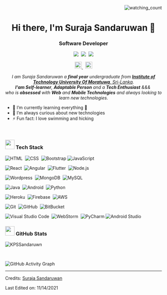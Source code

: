 <p align="right"> 
<img src="https://komarev.com/ghpvc/?username=KPSSandaruwan&color=brightgreen" alt="watching_count" />
</p>



<h1 align="center">Hi there, I'm Suraja Sandaruwan 👋</h1>
<h3 align="center">Software Developer</h3>

<p align="center">
  <img src="https://img.shields.io/badge/Age-24-blue" />&nbsp;
  <img src="https://img.shields.io/badge/Lives-Sri%20Lanka-success" />&nbsp;
  <img src="https://img.shields.io/badge/Languages-English%20%26%20Sinhala-orange" />
</p>


<p align="center">
<a href="https://www.linkedin.com/in/suraja-sandaruwan-58b022196/">
    <img alt="Suraja's Linkedin" width="22px" src="https://raw.githubusercontent.com/peterthehan/peterthehan/master/assets/linkedin.svg" />
</a>&nbsp;
<!-- <a href="https://twitter.com/lkms06495775">
    <img  alt="Malindu | Twitter" width="22px" src="https://raw.githubusercontent.com/peterthehan/peterthehan/master/assets/twitter.svg" />
</a>&nbsp; -->
<a href="https://www.facebook.com/suraja.sandaruwan">
    <img  alt="Malindu | Facebook" width="22px" src="https://raw.githubusercontent.com/peterthehan/peterthehan/master/assets/facebook.svg" />
</a>
</p>


<p align="center">
  <em>
    I am Suraja Sandaruwan a <b>final year</b> undergraduate from <a href="https://itum.mrt.ac.lk/"> <b>Institute of Technology University Of Moratuwa</b>, Sri-Lanka</a>. <br>
    <b>I'am Self-learner</b>, <b>Adaptable Person</b> and a <b>Tech Enthusiast</b>&nbsp;&&&&nbsp;<br>who is <b>obsessed</b>
    with <b>Web</b> and <b>Mobile Technologies</b> and always looking to learn new technologies.
  </em> 
  <br>
</p>


- 🌱 I’m currently learning everything 🤣
- 👯 I’m always curious about new technologies
- ⚡ Fun fact: I love swimming and hicking

<br />


### <img src="https://media.giphy.com/media/iY8CRBdQXODJSCERIr/giphy.gif" width="30px">&nbsp;**Tech Stack**

![HTML](https://img.shields.io/badge/-HTML-05122A?style=flat&logo=HTML5)&nbsp;
![CSS](https://img.shields.io/badge/-CSS-05122A?style=flat&logo=CSS3&logoColor=1572B6)&nbsp;
![Bootstrap](https://img.shields.io/badge/-Bootstrap-05122A?style=flat&logo=bootstrap&logoColor=563D7C)
![JavaScript](https://img.shields.io/badge/-JavaScript-05122A?style=flat&logo=javascript)&nbsp;
<br />

![React](https://img.shields.io/badge/-React-05122A?style=flat&logo=react)&nbsp;
![Angular](https://img.shields.io/badge/-Angular-05122A?style=flat&logo=angular)&nbsp;
![Flutter](https://img.shields.io/badge/-Flutter-05122A?style=flat&logo=flutter)&nbsp;
![Node.js](https://img.shields.io/badge/-Node.js-05122A?style=flat&logo=node.js)&nbsp;
<br />

![Wordpress](https://img.shields.io/badge/-Wordpress-05122A?style=flat&logo=Wordpress)&nbsp;
![MongoDB](https://img.shields.io/badge/-MongoDB-05122A?style=flat&logo=MongoDB)&nbsp;
![MySQL](https://img.shields.io/badge/-MySQL-05122A?style=flat&logo=MySQL)&nbsp;
<br />

![Java](https://img.shields.io/badge/-Java-05122A?style=flat&logo=Java&logoColor=FFA518)&nbsp;
![Android](https://img.shields.io/badge/-Android-05122A?style=flat&logo=Android)&nbsp;
![Python](https://img.shields.io/badge/-Python-05122A?style=flat&logo=Python)&nbsp;
<br />

![Heroku](https://img.shields.io/badge/-Heroku-05122A?style=flat&logo=Heroku&logoColor=6a0dad)&nbsp;
![Firebase](https://img.shields.io/badge/-Firebase-05122A?style=flat&logo=Firebase)&nbsp;
![AWS](https://img.shields.io/badge/-AWS-05122A?style=flat&logo=amazon)&nbsp;
<br />

![Git](https://img.shields.io/badge/-Git-05122A?style=flat&logo=git)&nbsp;
![GitHub](https://img.shields.io/badge/-GitHub-05122A?style=flat&logo=github)&nbsp;
![BitBucket](https://img.shields.io/badge/-BitBucket-05122A?style=flat&logo=bitbucket)&nbsp;
<br />

![Visual Studio Code](https://img.shields.io/badge/-Visual%20Studio%20Code-05122A?style=flat&logo=visual-studio-code&logoColor=007ACC)&nbsp;
![WebStorm](https://img.shields.io/badge/-WebStorm-05122A?style=flat&logo=WebStorm)&nbsp;
![PyCharm](https://img.shields.io/badge/-PyCharm-05122A?style=flat&logo=PyCharm)
![Android Studio](https://img.shields.io/badge/-Android%20Studio-05122A?style=flat&logo=Android-Studio)



<!-- ## &#x1f4c8; GitHub Stats -->
### <img src="https://media.giphy.com/media/iY8CRBdQXODJSCERIr/giphy.gif" width="30px">&nbsp;**GitHub Stats**

<!-- <p align="left"><img align="left" src="https://github-readme-stats.vercel.app/api/top-langs?username=lkmSasanga&show_icons=true&locale=en&layout=compact&theme=radical" alt="lkmSasanga" /></p> -->

 
 <p><img align="center" src="https://github-readme-streak-stats.herokuapp.com/?user=KPSSandaruwan&theme=radical" alt="KPSSandaruwn" /></p>
 
 <br />
 
![GitHub Activity Graph](https://activity-graph.herokuapp.com/graph?username=KPSSandaruwn&bg_color=000000&color=4fff67&line=4fff67&point=ffffff&area=true&hide_border=true)  

-----
Credits: [Suraja Sandaruwan](https://github.com/KPSSandaruwn)

Last Edited on: 11/14/2021





